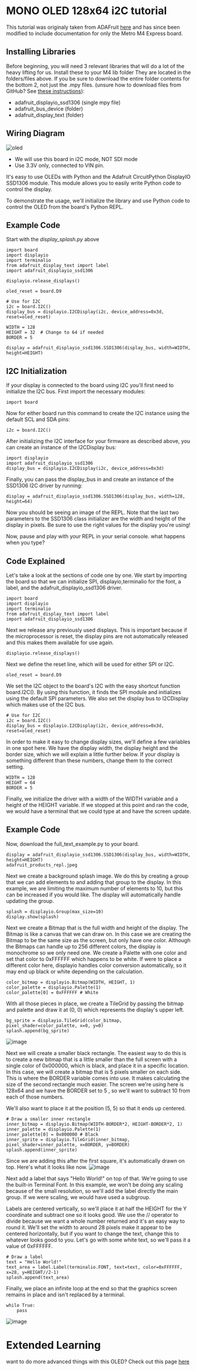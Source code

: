 # MONO OLED 128x64 i2C tutorial

This tutorial was originaly taken from ADAFruit [here](https://learn.adafruit.com/monochrome-oled-breakouts/circuitpython-setup) and has since been modified to include documentation for only the Metro M4 Express board.

## Installing Libraries

Before beginning, you will need 3 relevant libraries that will do a lot of the heavy lifting for us. Install these to your M4 lib folder They are located in the folders/files above. If you be sure to download the entire folder contents for the bottom 2, not just the .mpy files. (unsure how to download files from GitHub? See [these instructions](https://www.itprotoday.com/development-techniques-and-management/how-do-i-download-files-github)):
* adafruit_displayio_ssd1306 (single mpy file)
* adafruit_bus_device (folder)
* adafruit_display_text (folder)

## Wiring Diagram
![oled](https://user-images.githubusercontent.com/101632496/187387302-fb97456a-efc9-4922-b8dd-6fb14d7c4ccb.png)
* We will use this board in i2C mode, NOT SDI mode
* Use 3.3V only, connected to VIN pin.

It's easy to use OLEDs with Python and the Adafruit CircuitPython DisplayIO SSD1306 module. This module allows you to easily write Python code to control the display.

To demonstrate the usage, we'll initialize the library and use Python code to control the OLED from the board's Python REPL.

## Example Code
Start with the *display_splash.py* above
```
import board
import displayio
import terminalio
from adafruit_display_text import label
import adafruit_displayio_ssd1306

displayio.release_displays()

oled_reset = board.D9

# Use for I2C
i2c = board.I2C()
display_bus = displayio.I2CDisplay(i2c, device_address=0x3d, reset=oled_reset)

WIDTH = 128
HEIGHT = 32  # Change to 64 if needed
BORDER = 5

display = adafruit_displayio_ssd1306.SSD1306(display_bus, width=WIDTH, height=HEIGHT)
```

## I2C Initialization
If your display is connected to the board using I2C you'll first need to initialize the I2C bus. First import the necessary modules:
```
import board
```
Now for either board run this command to create the I2C instance using the default SCL and SDA pins:
```
i2c = board.I2C()
```
After initializing the I2C interface for your firmware as described above, you can create an instance of the I2CDisplay bus:

```
import displayio
import adafruit_displayio_ssd1306
display_bus = displayio.I2CDisplay(i2c, device_address=0x3d)
```

Finally, you can pass the display_bus in and create an instance of the SSD1306 I2C driver by running:

```
display = adafruit_displayio_ssd1306.SSD1306(display_bus, width=128, height=64)
```

Now you should be seeing an image of the REPL. Note that the last two parameters to the SSD1306 class initializer are the width and height of the display in pixels.  Be sure to use the right values for the display you're using!

Now, pause and play with your REPL in your serial console. what happens when you type? 

## Code Explained

Let's take a look at the sections of code one by one. We start by importing the board so that we can initialize SPI, displayio,terminalio for the font, a label, and the adafruit_displayio_ssd1306 driver.
```
import board
import displayio
import terminalio
from adafruit_display_text import label
import adafruit_displayio_ssd1306
```

Next we release any previously used displays. This is important because if the microprocessor is reset, the display pins are not automatically released and this makes them available for use again.

```
displayio.release_displays()
```
Next we define the reset line, which will be used for either SPI or I2C.

```
oled_reset = board.D9
```

We set the I2C object to the board's I2C with the easy shortcut function board.I2C(). By using this function, it finds the SPI module and initializes using the default SPI parameters. We also set the display bus to I2CDisplay which makes use of the I2C bus.
```
# Use for I2C
i2c = board.I2C()
display_bus = displayio.I2CDisplay(i2c, device_address=0x3d, reset=oled_reset)
```

In order to make it easy to change display sizes, we'll define a few variables in one spot here. We have the display width, the display height and the border size, which we will explain a little further below. If your display is something different than these numbers, change them to the correct setting.

```
WIDTH = 128
HEIGHT = 64    
BORDER = 5
```
Finally, we initialize the driver with a width of the WIDTH variable and a height of the HEIGHT variable. If we stopped at this point and ran the code, we would have a terminal that we could type at and have the screen update.

## Example Code

Now, download the full_text_example.py to your board. 

```
display = adafruit_displayio_ssd1306.SSD1306(display_bus, width=WIDTH, height=HEIGHT)
adafruit_products_repl.jpeg
```
Next we create a background splash image. We do this by creating a group that we can add elements to and adding that group to the display. In this example, we are limiting the maximum number of elements to 10, but this can be increased if you would like. The display will automatically handle updating the group.
```
splash = displayio.Group(max_size=10)
display.show(splash)
```
Next we create a Bitmap that is the full width and height of the display. The Bitmap is like a canvas that we can draw on. In this case we are creating the Bitmap to be the same size as the screen, but only have one color. Although the Bitmaps can handle up to 256 different colors, the display is monochrome so we only need one. We create a Palette with one color and set that color to 0xFFFFFF which happens to be white. If were to place a different color here, displayio handles color conversion automatically, so it may end up black or white depending on the calculation.

```
color_bitmap = displayio.Bitmap(WIDTH, HEIGHT, 1)
color_palette = displayio.Palette(1)
color_palette[0] = 0xFFFFFF # White
```
With all those pieces in place, we create a TileGrid by passing the bitmap and palette and draw it at (0, 0) which represents the display's upper left.

```
bg_sprite = displayio.TileGrid(color_bitmap, pixel_shader=color_palette, x=0, y=0)      
splash.append(bg_sprite)
```
![image](https://user-images.githubusercontent.com/101632496/187388907-13379230-3608-49ae-8617-671c2977b9c5.png)

Next we will create a smaller black rectangle. The easiest way to do this is to create a new bitmap that is a little smaller than the full screen with a single color of 0x000000, which is black, and place it in a specific location. In this case, we will create a bitmap that is 5 pixels smaller on each side. This is where the BORDER variable comes into use. It makes calculating the size of the second rectangle much easier. The screen we're using here is 128x64 and we have the BORDER set to 5 , so we'll want to subtract 10 from each of those numbers.

We'll also want to place it at the position (5, 5) so that it ends up centered.

```
# Draw a smaller inner rectangle
inner_bitmap = displayio.Bitmap(WIDTH-BORDER*2, HEIGHT-BORDER*2, 1)
inner_palette = displayio.Palette(1)
inner_palette[0] = 0x000000 # Black
inner_sprite = displayio.TileGrid(inner_bitmap, pixel_shader=inner_palette, x=BORDER, y=BORDER)
splash.append(inner_sprite)
```
Since we are adding this after the first square, it's automatically drawn on top. Here's what it looks like now.
![image](https://user-images.githubusercontent.com/101632496/187389002-fda19626-3632-464e-a20d-3ffa7c1620d1.png)

Next add a label that says "Hello World!" on top of that. We're going to use the built-in Terminal Font. In this example, we won't be doing any scaling because of the small resolution, so we'll add the label directly the main group. If we were scaling, we would have used a subgroup.

Labels are centered vertically, so we'll place it at half the HEIGHT for the Y coordinate and subtract one so it looks good. We use the // operator to divide because we want a whole number returned and it's an easy way to round it. We'll set the width to around 28 pixels make it appear to be centered horizontally, but if you want to change the text, change this to whatever looks good to you. Let's go with some white text, so we'll pass it a value of 0xFFFFFF.

```
# Draw a label
text = "Hello World!"
text_area = label.Label(terminalio.FONT, text=text, color=0xFFFFFF, x=28, y=HEIGHT//2-1)
splash.append(text_area)
```
Finally, we place an infinite loop at the end so that the graphics screen remains in place and isn't replaced by a terminal.
```
while True:
    pass
```

![image](https://user-images.githubusercontent.com/101632496/187389108-7077c5ac-950a-4974-8a2a-84c0e8581599.png)

# Extended Learning
want to do more advanced things with this OLED? Check out this page [here](https://learn.adafruit.com/circuitpython-display-support-using-displayio)
